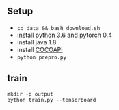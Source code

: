 ## Setup
- `cd data && bash download.sh`
- install python 3.6 and pytorch 0.4
- install java 1.8
- install [COCOAPI](https://github.com/cocodataset/cocoapi/tree/master/PythonAPI)
- `python prepro.py`

## train
```
mkdir -p output
python train.py --tensorboard
```
